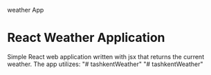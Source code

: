 weather App
# React Weather Application 

Simple React web application written with jsx that returns the current weather. The app utilizes:
"# tashkentWeather" 
"# tashkentWeather" 
